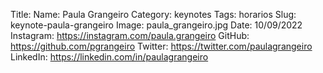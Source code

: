 Title:
Name: Paula Grangeiro
Category: keynotes
Tags: horarios
Slug: keynote-paula-grangeiro
Image: paula_grangeiro.jpg
Date: 10/09/2022
Instagram: https://instagram.com/paula.grangeiro
GitHub: https://github.com/pgrangeiro
Twitter: https://twitter.com/paulagrangeiro
LinkedIn: https://linkedin.com/in/paulagrangeiro
